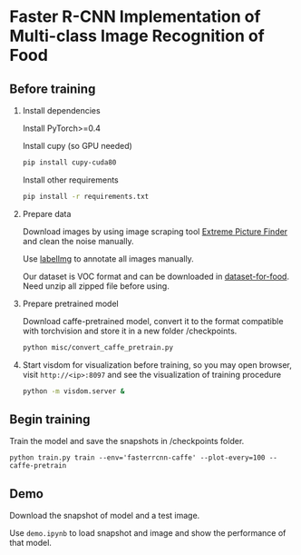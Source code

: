 # Faster R-CNN Implementation of Multi-class Image Recognition of Food

## Before training

1. Install dependencies

    Install PyTorch>=0.4

    Install cupy (so GPU needed)
    ```Bash
    pip install cupy-cuda80
    ```
    Install other requirements
    ```Bash
    pip install -r requirements.txt
    ```

2. Prepare data
    
    Download images by using image scraping tool [Extreme Picture Finder](https://www.webimagedownloader.com/) and clean the noise manually.
    
    Use [labelImg](https://github.com/tzutalin/labelImg) to annotate all images manually.
    
    Our dataset is VOC format and can be downloaded in [dataset-for-food](https://drive.google.com/file/d/1SausE5LZ9h6imG8OhhEUBa3zXJZRfk7k/view?usp=sharing).  Need unzip all zipped file before using.


3. Prepare pretrained model

    Download caffe-pretrained model, convert it to the format compatible with torchvision and store it in a new folder /checkpoints.
    ```Bash
    python misc/convert_caffe_pretrain.py
    ```
    
4. Start visdom for visualization before training, so you may open browser, visit `http://<ip>:8097` and see the visualization of training procedure
    ```Bash
    python -m visdom.server &
    ```

## Begin training

Train the model and save the snapshots in /checkpoints folder.
    
    python train.py train --env='fasterrcnn-caffe' --plot-every=100 --caffe-pretrain
    
   
## Demo

Download the snapshot of model and a test image.

Use `demo.ipynb` to load snapshot and image and show the performance of that model.
